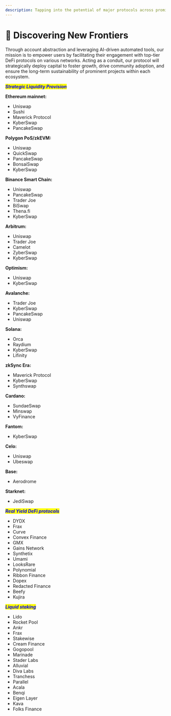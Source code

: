 ```yaml
---
description: Tapping into the potential of major protocols across prominent networks
---
```


# 🌅 Discovering New Frontiers

Through account abstraction and leveraging AI-driven automated tools, our mission is to empower users by facilitating their engagement with top-tier DeFi protocols on various networks. Acting as a conduit, our protocol will strategically deploy capital to foster growth, drive community adoption, and ensure the long-term sustainability of prominent projects within each ecosystem.

_<mark style="color:blue;">**Strategic Liquidity Provision**</mark>_&#x20;

**Ethereum mainnet:**&#x20;

* Uniswap
* Sushi
* Maverick Protocol
* KyberSwap
* PancakeSwap

**Polygon PoS/zkEVM:**

* Uniswap
* QuickSwap
* PancakeSwap
* BonsaiSwap
* KyberSwap

**Binance Smart Chain:**&#x20;

* Uniswap
* PancakeSwap
* Trader Joe
* BiSwap
* Thena.fi
* KyberSwap

**Arbitrum:**

* Uniswap&#x20;
* Trader Joe
* Camelot
* ZyberSwap
* KyberSwap

**Optimism:**&#x20;

* Uniswap&#x20;
* KyberSwap

**Avalanche:**

* Trader Joe
* KyberSwap
* PancakeSwap
* Uniswap

**Solana:**

* Orca
* Raydium
* KyberSwap
* Lifinity

**zkSync Era:**&#x20;

* Maverick Protocol
* KyberSwap
* Synthswap

**Cardano:**

* SundaeSwap
* Minswap
* VyFinance

**Fantom:**

* KyberSwap

**Celo:**

* Uniswap&#x20;
* Ubeswap

**Base:**

* Aerodrome

**Starknet:**

* JediSwap

_<mark style="color:blue;">**Real Yield DeFi protocols**</mark>_

* DYDX
* Frax
* Curve
* Convex Finance
* GMX
* Gains Network
* Synthetix
* Umami&#x20;
* LooksRare
* Polynomial
* Ribbon Finance
* Dopex
* Redacted Finance
* Beefy
* Kujira

_<mark style="color:blue;">**Liquid staking**</mark>_&#x20;

* Lido
* Rocket Pool
* Ankr
* Frax
* Stakewise
* Cream Finance
* Gogopool
* Marinade
* Stader Labs
* Alluvial
* Diva Labs
* Tranchess
* Parallel
* Acala&#x20;
* Benqi
* Eigen Layer
* Kava
* Folks Finance
